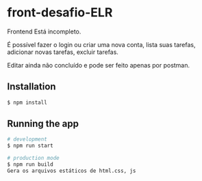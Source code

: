 # front-desafio-ELR
Frontend
Está incompleto.

É possível fazer o login ou criar uma nova conta, lista suas tarefas, adicionar novas tarefas, excluir tarefas.

Editar ainda não concluído e pode ser feito apenas por postman.

## Installation

```bash
$ npm install
```


## Running the app

```bash
# development
$ npm run start

# production mode
$ npm run build
Gera os arquivos estáticos de html.css, js
```

